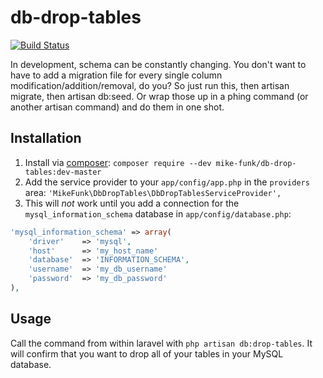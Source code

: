 db-drop-tables
==============

[![Build Status](https://travis-ci.org/mikedfunk/db-drop-tables.svg?branch=develop)](https://travis-ci.org/mikedfunk/db-drop-tables)

In development, schema can be constantly changing. You don't want to have to
add a migration file for every single column modification/addition/removal, do
you? So just run this, then artisan migrate, then artisan db:seed. Or wrap those
up in a phing command (or another artisan command) and do them in one shot.

## Installation

1. Install via [composer](http://getcomposer.org): `composer require --dev mike-funk/db-drop-tables:dev-master`
2. Add the service provider to your `app/config/app.php` in the `providers` area: `'MikeFunk\DbDropTables\DbDropTablesServiceProvider',`
3. This will *not* work until you add a connection for the `mysql_information_schema` database in `app/config/database.php`:

```php
'mysql_information_schema' => array(
    'driver'    => 'mysql',
    'host'      => 'my_host_name'
    'database'  => 'INFORMATION_SCHEMA',
    'username'  => 'my_db_username'
    'password'  => 'my_db_password'
),
```

## Usage

Call the command from within laravel with `php artisan db:drop-tables`. It will confirm that you want to drop all of your tables in your MySQL database.
